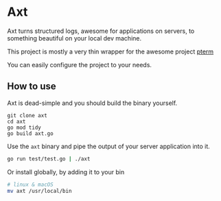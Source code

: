 # Axt

Axt turns structured logs, awesome for applications on servers, to something
beautiful on your local dev machine.

This project is mostly a very thin wrapper for the awesome project [pterm](github.com/pterm)

You can easily configure the project to your needs.

## How to use

Axt is dead-simple and you should build the binary yourself.

```
git clone axt
cd axt
go mod tidy
go build axt.go
```

Use the `axt` binary and pipe the output of your server application into it.


```bash
go run test/test.go | ./axt
```

Or install globally, by adding it to your bin

```bash
# linux & macOS
mv axt /usr/local/bin
```
